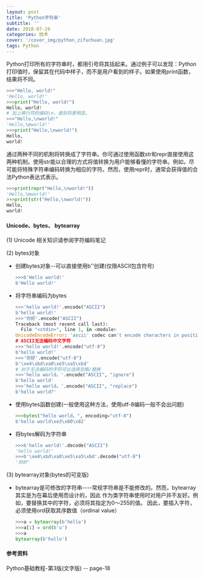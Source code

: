 ```yaml
---
layout: post
title: 'Python字符串'
subtitle: ''
date: 2018-07-19
categories: 技术
cover: '/cover_img/python_zifuchuan.jpg'
tags: Python
---
```




Python打印所有的字符串时，都用引号将其括起来。通过例子可以发现：Python打印值时，保留其在代码中样子，而不是用户看到的样子。如果使用print函数，结果将不同。

```python
>>>"Hello, world!"
'Hello, world!'
>>>print("Hello, world!")
Hello, world!
# 加上换行符的编码\n，差别将更明显。
>>>"Hello,\nworld!"
'Hello,\nworld!'
>>>print("Hello,\nworld!")
Hello,
world!
```

通过两种不同的机制将转换成了字符串。你可通过使用函数str和repr直接使用这两种机制。使用str能以合理的方式将值转换为用户能够看懂的字符串。例如，尽可能将特殊字符串编码转换为相应的字符。然而，使用repr时，通常会获得值的合法Python表达式表示。

```python
>>>print(repr("Hello,\nworld!"))
'Hello,\nworld!'
>>>print(str("Hello,\nworld!"))
Hello,
world!
```

#### Unicode、bytes、 bytearray

(1) Unicode 相关知识请参阅字符编码笔记

(2) bytes对象 

* 创建bytes对象--可以直接使用b''创建(仅限ASCII包含符号)

  ```python
  >>>b'Hello world!'
  b'Hello world!'
  ```

* 将字符串编码为bytes

  ```python
  >>>'hello world!'.encode("ASCII")
  b'hello world!'
  >>>'你好'.encode("ASCII")
  Traceback (most recent call last):
    File "<stdin>", line 1, in <module>
  UnicodeEncodeError: 'ascii' codec can't encode characters in position 0-1: ordinal not in range(128)
  # ASCII无法编码中文字符
  >>>'hello world!'.encode("utf-8")
  b'hello world!'
  >>>'你好'.encode("utf-8")
  b'\xe4\xbd\xa0\xe5\xa5\xbd'
  # 对于无法编码的字符可以选择忽略/替换
  >>>'hello world。'.encode("ASCII", "ignore")
  b'hello world'
  >>>'hello world。'.encode("ASCII", "replace")
  b'hello world?'
  ```

* 使用bytes函数创建(一般使用这种方法，使用utf-8编码一般不会出问题)

  ```python
  >>>bytes("hello world。", encoding="utf-8")
  b'hello world\xe3\x80\x82'
  ```

* 将bytes解码为字符串

  ```python
  >>>b'hello world!'.decode("ASCII")
  'hello world!'
  >>>b'\xe4\xbd\xa0\xe5\xa5\xbd'.decode("utf-8")
  '你好'
  ```

(3) bytearray对象(bytes的可变版)

* bytearray是可修改的字符串----常规字符串是不能修改的。然而，bytearray其实是为在幕后使用而设计的，因此 作为类字符串使用时对用户并不友好。例如，要替换其中的字符，必须将其指定为0～255的值。 因此，要插入字符，必须使用ord获取其序数值（ordinal value） 

  ```python
  >>>a = bytearray(b'hello')
  >>>a[1] = ord(b'u')
  >>>a
  bytearray(b'hullo')
  ```



#### 参考资料

Python基础教程-第3版(文字版) -- page-18



